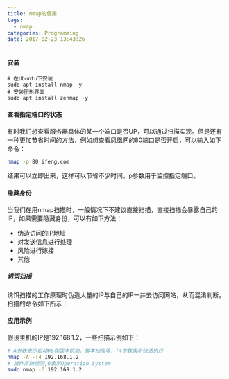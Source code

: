 ```yaml
---
title: nmap的使用
tags:
  - nmap
categories: Programming
date: 2017-02-23 13:43:26
---
```


#### 安装

```shell
# 在Ubuntu下安装
sudo apt install nmap -y
# 安装图形界面
sudo apt install zenmap -y
```

#### 查看指定端口的状态

有时我们想查看服务器具体的某一个端口是否UP，可以通过扫描实现。但是还有一种更加节省时间的方法，例如想查看凤凰网的80端口是否开启，可以输入如下命令：

<!-- more -->

```Bash
nmap -p 80 ifeng.com
```

结果可以立即出来，这样可以节省不少时间。p参数用于监控指定端口。

#### 隐藏身份

当我们在用nmap扫描时，一般情况下不建议直接扫描，直接扫描会暴露自己的IP，如果需要隐藏身份，可以有如下方法：

* 伪造访问的IP地址
* 对发送信息进行处理
* 风险进行嫁接
* 其他

##### 诱饵扫描

诱饵扫描的工作原理时伪造大量的IP与自己的IP一并去访问网站，从而混淆判断。扫描的命令如下所示：

#### 应用示例

假设主机的IP是192.168.1.2，一些扫描示例如下：

```Bash
# A参数表示启动OS和版本侦测、脚本扫描等，T4参数表示快速执行
nmap -A -T4 192.168.1.2
# 操作系统侦测,O表示Operation System
sudo nmap -O 192.168.1.2
```
